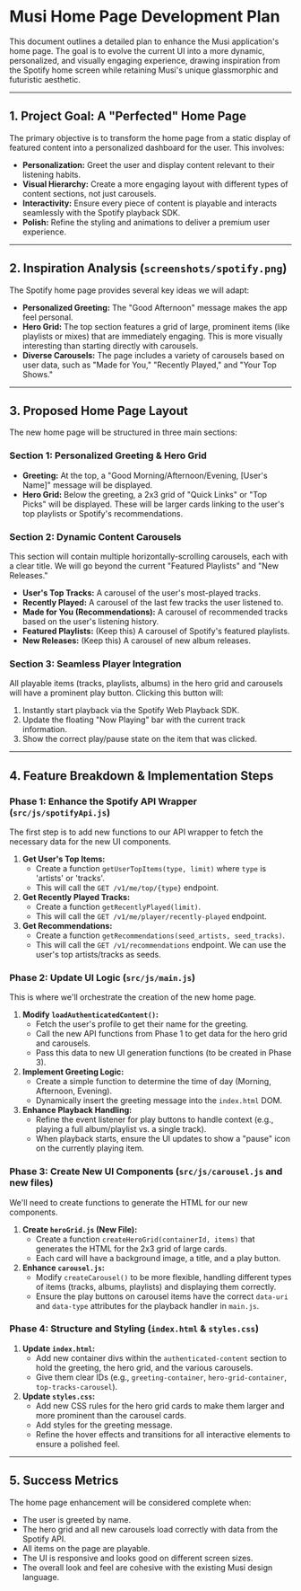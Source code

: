 # Musi Home Page Development Plan

This document outlines a detailed plan to enhance the Musi application's home page. The goal is to evolve the current UI into a more dynamic, personalized, and visually engaging experience, drawing inspiration from the Spotify home screen while retaining Musi's unique glassmorphic and futuristic aesthetic.

---

## 1. Project Goal: A "Perfected" Home Page

The primary objective is to transform the home page from a static display of featured content into a personalized dashboard for the user. This involves:

*   **Personalization:** Greet the user and display content relevant to their listening habits.
*   **Visual Hierarchy:** Create a more engaging layout with different types of content sections, not just carousels.
*   **Interactivity:** Ensure every piece of content is playable and interacts seamlessly with the Spotify playback SDK.
*   **Polish:** Refine the styling and animations to deliver a premium user experience.

---

## 2. Inspiration Analysis (`screenshots/spotify.png`)

The Spotify home page provides several key ideas we will adapt:

*   **Personalized Greeting:** The "Good Afternoon" message makes the app feel personal.
*   **Hero Grid:** The top section features a grid of large, prominent items (like playlists or mixes) that are immediately engaging. This is more visually interesting than starting directly with carousels.
*   **Diverse Carousels:** The page includes a variety of carousels based on user data, such as "Made for You," "Recently Played," and "Your Top Shows."

---

## 3. Proposed Home Page Layout

The new home page will be structured in three main sections:

### Section 1: Personalized Greeting & Hero Grid

*   **Greeting:** At the top, a "Good Morning/Afternoon/Evening, [User's Name]" message will be displayed.
*   **Hero Grid:** Below the greeting, a 2x3 grid of "Quick Links" or "Top Picks" will be displayed. These will be larger cards linking to the user's top playlists or Spotify's recommendations.

### Section 2: Dynamic Content Carousels

This section will contain multiple horizontally-scrolling carousels, each with a clear title. We will go beyond the current "Featured Playlists" and "New Releases."

*   **User's Top Tracks:** A carousel of the user's most-played tracks.
*   **Recently Played:** A carousel of the last few tracks the user listened to.
*   **Made for You (Recommendations):** A carousel of recommended tracks based on the user's listening history.
*   **Featured Playlists:** (Keep this) A carousel of Spotify's featured playlists.
*   **New Releases:** (Keep this) A carousel of new album releases.

### Section 3: Seamless Player Integration

All playable items (tracks, playlists, albums) in the hero grid and carousels will have a prominent play button. Clicking this button will:

1.  Instantly start playback via the Spotify Web Playback SDK.
2.  Update the floating "Now Playing" bar with the current track information.
3.  Show the correct play/pause state on the item that was clicked.

---

## 4. Feature Breakdown & Implementation Steps

### Phase 1: Enhance the Spotify API Wrapper (`src/js/spotifyApi.js`)

The first step is to add new functions to our API wrapper to fetch the necessary data for the new UI components.

1.  **Get User's Top Items:**
    *   Create a function `getUserTopItems(type, limit)` where `type` is 'artists' or 'tracks'.
    *   This will call the `GET /v1/me/top/{type}` endpoint.
2.  **Get Recently Played Tracks:**
    *   Create a function `getRecentlyPlayed(limit)`.
    *   This will call the `GET /v1/me/player/recently-played` endpoint.
3.  **Get Recommendations:**
    *   Create a function `getRecommendations(seed_artists, seed_tracks)`.
    *   This will call the `GET /v1/recommendations` endpoint. We can use the user's top artists/tracks as seeds.

### Phase 2: Update UI Logic (`src/js/main.js`)

This is where we'll orchestrate the creation of the new home page.

1.  **Modify `loadAuthenticatedContent()`:**
    *   Fetch the user's profile to get their name for the greeting.
    *   Call the new API functions from Phase 1 to get data for the hero grid and carousels.
    *   Pass this data to new UI generation functions (to be created in Phase 3).
2.  **Implement Greeting Logic:**
    *   Create a simple function to determine the time of day (Morning, Afternoon, Evening).
    *   Dynamically insert the greeting message into the `index.html` DOM.
3.  **Enhance Playback Handling:**
    *   Refine the event listener for play buttons to handle context (e.g., playing a full album/playlist vs. a single track).
    *   When playback starts, ensure the UI updates to show a "pause" icon on the currently playing item.

### Phase 3: Create New UI Components (`src/js/carousel.js` and new files)

We'll need to create functions to generate the HTML for our new components.

1.  **Create `heroGrid.js` (New File):**
    *   Create a function `createHeroGrid(containerId, items)` that generates the HTML for the 2x3 grid of large cards.
    *   Each card will have a background image, a title, and a play button.
2.  **Enhance `carousel.js`:**
    *   Modify `createCarousel()` to be more flexible, handling different types of items (tracks, albums, playlists) and displaying them correctly.
    *   Ensure the play buttons on carousel items have the correct `data-uri` and `data-type` attributes for the playback handler in `main.js`.

### Phase 4: Structure and Styling (`index.html` & `styles.css`)

1.  **Update `index.html`:**
    *   Add new container divs within the `authenticated-content` section to hold the greeting, the hero grid, and the various carousels.
    *   Give them clear IDs (e.g., `greeting-container`, `hero-grid-container`, `top-tracks-carousel`).
2.  **Update `styles.css`:**
    *   Add new CSS rules for the hero grid cards to make them larger and more prominent than the carousel cards.
    *   Add styles for the greeting message.
    *   Refine the hover effects and transitions for all interactive elements to ensure a polished feel.

---

## 5. Success Metrics

The home page enhancement will be considered complete when:

*   The user is greeted by name.
*   The hero grid and all new carousels load correctly with data from the Spotify API.
*   All items on the page are playable.
*   The UI is responsive and looks good on different screen sizes.
*   The overall look and feel are cohesive with the existing Musi design language.

